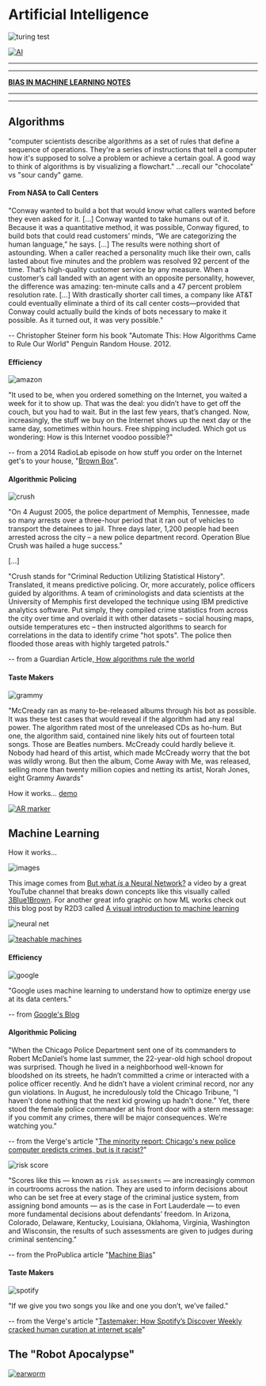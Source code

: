# Artificial Intelligence

![turing test](images/turingtest.jpg)

[![AI](http://i3.ytimg.com/vi/9TRv0cXUVQw/maxresdefault.jpg)](https://www.youtube.com/watch?v=9TRv0cXUVQw)

--------------
--------------

**[BIAS IN MACHINE LEARNING NOTES](http://nickbriz.com/talks/bias-in-ai/)**

---------------------
--------------

## Algorithms

"computer scientists describe algorithms as a set of rules that define a sequence of operations. They're a series of instructions that tell a computer how it's supposed to solve a problem or achieve a certain goal. A good way to think of algorithms is by visualizing a flowchart." ...recall our "chocolate" vs "sour candy" game.

#### From NASA to Call Centers

"Conway wanted to build a bot that would know what callers wanted before they even asked for it. [...] Conway wanted to take humans out of it. Because it was a quantitative method, it was possible, Conway figured, to build bots that could read customers’ minds, “We are categorizing the human language,” he says. [...] The results were nothing short of astounding. When a caller reached a personality much like their own, calls lasted about five minutes and the problem was resolved 92 percent of the time. That’s high-quality customer service by any measure. When a customer’s call landed with an agent with an opposite personality, however, the difference was amazing: ten-minute calls and a 47 percent problem resolution rate. [...] With drastically shorter call times, a company like AT&T could eventually eliminate a third of its call center costs—provided that Conway could actually build the kinds of bots necessary to make it possible. As it turned out, it was very possible."

-- Christopher Steiner form his book "Automate This: How Algorithms Came to Rule Our World" Penguin Random House. 2012.


#### Efficiency

![amazon](images/amazon.jpg)

"It used to be, when you ordered something on the Internet, you waited a week for it to show up. That was the deal: you didn’t have to get off the couch, but you had to wait. But in the last few years, that’s changed. Now, increasingly, the stuff we buy on the Internet shows up the next day or the same day, sometimes within hours. Free shipping included. Which got us wondering: How is this Internet voodoo possible?"

-- from a 2014 RadioLab episode on how stuff you order on the Internet get's to your house, "[Brown Box](https://www.wnycstudios.org/story/brown-box)".


#### Algorithmic Policing

![crush](images/crush.jpg)

"On 4 August 2005, the police department of Memphis, Tennessee, made so many arrests over a three-hour period that it ran out of vehicles to transport the detainees to jail. Three days later, 1,200 people had been arrested across the city – a new police department record. Operation Blue Crush was hailed a huge success."

[...]

"Crush stands for "Criminal Reduction Utilizing Statistical History". Translated, it means predictive policing. Or, more accurately, police officers guided by algorithms. A team of criminologists and data scientists at the University of Memphis first developed the technique using IBM predictive analytics software. Put simply, they compiled crime statistics from across the city over time and overlaid it with other datasets – social housing maps, outside temperatures etc – then instructed algorithms to search for correlations in the data to identify crime "hot spots". The police then flooded those areas with highly targeted patrols."

-- from a Guardian Article,[ How algorithms rule the world](https://www.theguardian.com/science/2013/jul/01/how-algorithms-rule-world-nsa)

####  Taste Makers

![grammy](images/grammy.jpg)

"McCready ran as many to-be-released albums through his bot as possible. It was these test cases that would reveal if the algorithm had any real power. The algorithm rated most of the unreleased CDs as ho-hum. But one, the algorithm said, contained nine likely hits out of fourteen total songs. Those are Beatles numbers. McCready could hardly believe it. Nobody had heard of this artist, which made McCready worry that the bot was wildly wrong. But then the album, Come Away with Me, was released, selling more than twenty million copies and netting its artist, Norah Jones, eight Grammy Awards"


How it works... [demo](https://jsfiddle.net/)

[![AR marker](http://i3.ytimg.com/vi/ce2fXbCG3kw/hqdefault.jpg)](https://www.youtube.com/watch?v=ce2fXbCG3kw)


## Machine Learning

How it works...

![images](images/3.png)

This image comes from [But what *is* a Neural Network?](https://www.youtube.com/watch?v=aircAruvnKk) a video by a great YouTube channel that breaks down concepts like this visually called [3Blue1Brown](https://www.youtube.com/channel/UCYO_jab_esuFRV4b17AJtAw). For another great info graphic on how ML works check out this blog post by R2D3 called [A visual introduction to machine learning](http://www.r2d3.us/visual-intro-to-machine-learning-part-1/)

![neural net](images/neuralnet.png)

[![teachable machines](images/teachable-machine.png)](https://teachablemachine.withgoogle.com/)


#### Efficiency

![google](images/google.jpg)

"Google uses machine learning to understand how to optimize energy use at its data centers."

-- from [Google's Blog](https://googleblog.blogspot.com/2014/05/better-data-centers-through-machine.html)


#### Algorithmic Policing

"When the Chicago Police Department sent one of its commanders to Robert McDaniel’s home last summer, the 22-year-old high school dropout was surprised. Though he lived in a neighborhood well-known for bloodshed on its streets, he hadn’t committed a crime or interacted with a police officer recently. And he didn’t have a violent criminal record, nor any gun violations. In August, he incredulously told the Chicago Tribune, "I haven't done nothing that the next kid growing up hadn't done.” Yet, there stood the female police commander at his front door with a stern message: if you commit any crimes, there will be major consequences. We’re watching you."

-- from the Verge's article "[The minority report: Chicago's new police computer predicts crimes, but is it racist?](https://www.theverge.com/2014/2/19/5419854/the-minority-report-this-computer-predicts-crime-but-is-it-racist)"

![risk score](images/risk-score.png)

"Scores like this — known as `risk assessments` — are increasingly common in courtrooms across the nation. They are used to inform decisions about who can be set free at every stage of the criminal justice system, from assigning bond amounts — as is the case in Fort Lauderdale — to even more fundamental decisions about defendants’ freedom. In Arizona, Colorado, Delaware, Kentucky, Louisiana, Oklahoma, Virginia, Washington and Wisconsin, the results of such assessments are given to judges during criminal sentencing."

-- from the ProPublica article "[Machine Bias](https://www.propublica.org/article/machine-bias-risk-assessments-in-criminal-sentencing)"



#### Taste Makers

![spotify](images/spotify.jpg)

"If we give you two songs you like and one you don’t, we’ve failed."

-- from the Verge's article "[Tastemaker: How Spotify’s Discover Weekly cracked human curation at internet scale](https://www.theverge.com/2015/9/30/9416579/spotify-discover-weekly-online-music-curation-interview)"


## The "Robot Apocalypse"

[![earworm](images/earworm.jpg)](https://www.youtube.com/watch?v=-JlxuQ7tPgQ)
